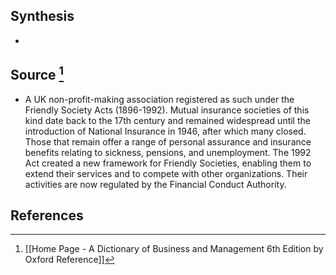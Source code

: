 ## Synthesis
- 
## Source [^1]
- A UK non-profit-making association registered as such under the Friendly Society Acts (1896-1992). Mutual insurance societies of this kind date back to the 17th century and remained widespread until the introduction of National Insurance in 1946, after which many closed. Those that remain offer a range of personal assurance and insurance benefits relating to sickness, pensions, and unemployment. The 1992 Act created a new framework for Friendly Societies, enabling them to extend their services and to compete with other organizations. Their activities are now regulated by the Financial Conduct Authority.
## References

[^1]: [[Home Page - A Dictionary of Business and Management 6th Edition by Oxford Reference]]